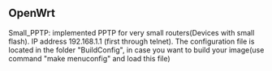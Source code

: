 OpenWrt
------------------------------------------------------------------
Small_PPTP: implemented PPTP for very small routers(Devices with small flash). IP address 192.168.1.1 (first through telnet). The configuration file is located in the folder "BuildConfig", in case you want to build your image(use command "make menuconfig" and load this file)


